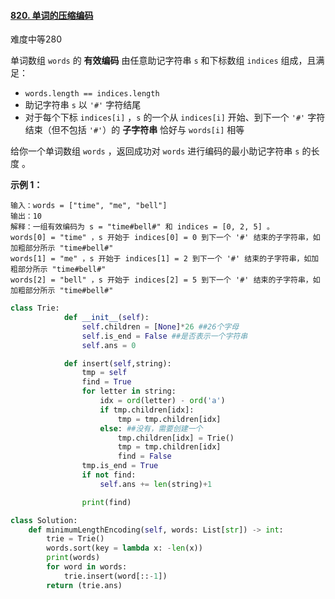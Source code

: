 #### [820. 单词的压缩编码](https://leetcode.cn/problems/short-encoding-of-words/)

难度中等280

单词数组 `words` 的 **有效编码** 由任意助记字符串 `s` 和下标数组 `indices` 组成，且满足：

- `words.length == indices.length`
- 助记字符串 `s` 以 `'#'` 字符结尾
- 对于每个下标 `indices[i]` ，`s` 的一个从 `indices[i]` 开始、到下一个 `'#'` 字符结束（但不包括 `'#'`）的 **子字符串** 恰好与 `words[i]` 相等

给你一个单词数组 `words` ，返回成功对 `words` 进行编码的最小助记字符串 `s` 的长度 。

 

**示例 1：**

```
输入：words = ["time", "me", "bell"]
输出：10
解释：一组有效编码为 s = "time#bell#" 和 indices = [0, 2, 5] 。
words[0] = "time" ，s 开始于 indices[0] = 0 到下一个 '#' 结束的子字符串，如加粗部分所示 "time#bell#"
words[1] = "me" ，s 开始于 indices[1] = 2 到下一个 '#' 结束的子字符串，如加粗部分所示 "time#bell#"
words[2] = "bell" ，s 开始于 indices[2] = 5 到下一个 '#' 结束的子字符串，如加粗部分所示 "time#bell#"
```



```python
class Trie:
            def __init__(self):
                self.children = [None]*26 ##26个字母
                self.is_end = False ##是否表示一个字符串
                self.ans = 0

            def insert(self,string):
                tmp = self
                find = True
                for letter in string:
                    idx = ord(letter) - ord('a')
                    if tmp.children[idx]:
                        tmp = tmp.children[idx]
                    else: ##没有，需要创建一个
                        tmp.children[idx] = Trie()
                        tmp = tmp.children[idx]       
                        find = False        
                tmp.is_end = True
                if not find:
                    self.ans += len(string)+1

                print(find)

class Solution:
    def minimumLengthEncoding(self, words: List[str]) -> int:
        trie = Trie()
        words.sort(key = lambda x: -len(x))
        print(words)
        for word in words:
            trie.insert(word[::-1])
        return (trie.ans)
```

